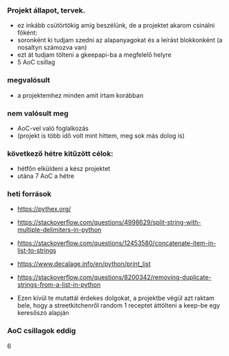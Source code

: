 ### Projekt állapot, tervek.
- ez inkább csütörtökig amíg beszélünk, de a projektet akarom csinálni főként:
- soronként ki tudjam szedni az alapanyagokat és a leírást blokkonként (a nosaltyn számozva van)
- ezt át tudjam tölteni a gkeepapi-ba a megfelelő helyre
- 5 AoC csillag

### megvalósult
- a projektemhez minden amit írtam korábban

### nem valósult meg
- AoC-vel való foglalkozás
- (projekt is több idő volt mint hittem, meg sok más dolog is)

### következő hétre kitűzött célok:
- hétfőn elküldeni a kész projektet
- utána 7 AoC a hétre

### heti források
- https://pythex.org/
- https://stackoverflow.com/questions/4998629/split-string-with-multiple-delimiters-in-python
- https://stackoverflow.com/questions/12453580/concatenate-item-in-list-to-strings
- https://www.decalage.info/en/python/print_list
- https://stackoverflow.com/questions/8200342/removing-duplicate-strings-from-a-list-in-python

- Ezen kívül te mutattál érdekes dolgokat, a projektbe végül azt raktam bele, hogy a streetkitchenről random 1 receptet áttölteni a keep-be egy keresőszó alapján


### AoC csillagok eddig
6
